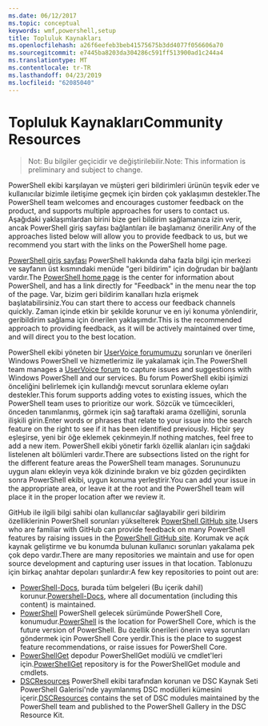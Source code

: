 ```yaml
---
ms.date: 06/12/2017
ms.topic: conceptual
keywords: wmf,powershell,setup
title: Topluluk Kaynakları
ms.openlocfilehash: a26f6eefeb3beb41575675b3dd4077f056606a70
ms.sourcegitcommit: e7445ba8203da304286c591ff513900ad1c244a4
ms.translationtype: MT
ms.contentlocale: tr-TR
ms.lasthandoff: 04/23/2019
ms.locfileid: "62085040"
---
```

# <a name="community-resources"></a><span data-ttu-id="ea748-103">Topluluk Kaynakları</span><span class="sxs-lookup"><span data-stu-id="ea748-103">Community Resources</span></span>
> <span data-ttu-id="ea748-104">Not: Bu bilgiler geçicidir ve değiştirilebilir.</span><span class="sxs-lookup"><span data-stu-id="ea748-104">Note: This information is preliminary and subject to change.</span></span>

<span data-ttu-id="ea748-105">PowerShell ekibi karşılayan ve müşteri geri bildirimleri ürünün teşvik eder ve kullanıcılar bizimle iletişime geçmek için birden çok yaklaşımın destekler.</span><span class="sxs-lookup"><span data-stu-id="ea748-105">The PowerShell team welcomes and encourages customer feedback on the product, and supports multiple approaches for users to contact us.</span></span>
<span data-ttu-id="ea748-106">Aşağıdaki yaklaşımlardan birini bize geri bildirim sağlamanıza izin verir, ancak PowerShell giriş sayfası bağlantıları ile başlamanız önerilir.</span><span class="sxs-lookup"><span data-stu-id="ea748-106">Any of the approaches listed below will allow you to provide feedback to us, but we recommend you start with the links on the PowerShell home page.</span></span>

<span data-ttu-id="ea748-107">[PowerShell giriş sayfası](https://microsoft.com/powershell) PowerShell hakkında daha fazla bilgi için merkezi ve sayfanın üst kısmındaki menüde "geri bildirim" için doğrudan bir bağlantı vardır.</span><span class="sxs-lookup"><span data-stu-id="ea748-107">The [PowerShell home page](https://microsoft.com/powershell) is the center for information about PowerShell, and has a link directly for "Feedback" in the menu near the top of the page.</span></span>
<span data-ttu-id="ea748-108">Var, bizim geri bildirim kanalları hızla erişmek başlatabilirsiniz.</span><span class="sxs-lookup"><span data-stu-id="ea748-108">You can start there to access our feedback channels quickly.</span></span>
<span data-ttu-id="ea748-109">Zaman içinde etkin bir şekilde korunur ve en iyi konuma yönlendirir, geribildirim sağlama için önerilen yaklaşımdır.</span><span class="sxs-lookup"><span data-stu-id="ea748-109">This is the recommended approach to providing feedback, as it will be actively maintained over time, and will direct you to the best location.</span></span>

<span data-ttu-id="ea748-110">PowerShell ekibi yöneten bir [UserVoice forumumuzu](https://windowsserver.uservoice.com/forums/301869-powershell/) sorunları ve önerileri Windows PowerShell ve hizmetlerimiz ile yakalamak için.</span><span class="sxs-lookup"><span data-stu-id="ea748-110">The PowerShell team manages a [UserVoice forum](https://windowsserver.uservoice.com/forums/301869-powershell/) to capture issues and suggestions with Windows PowerShell and our services.</span></span>
<span data-ttu-id="ea748-111">Bu forum PowerShell ekibi işimizi önceliğini belirlemek için kullandığı mevcut sorunlara ekleme oyları destekler.</span><span class="sxs-lookup"><span data-stu-id="ea748-111">This forum supports adding votes to existing issues, which the PowerShell team uses to prioritize our work.</span></span>
<span data-ttu-id="ea748-112">Sözcük ve tümcecikleri, önceden tanımlanmış, görmek için sağ taraftaki arama özelliğini, sorunla ilişkili girin.</span><span class="sxs-lookup"><span data-stu-id="ea748-112">Enter words or phrases that relate to your issue into the search feature on the right to see if it has been identified previously.</span></span>
<span data-ttu-id="ea748-113">Hiçbir şey eşleşirse, yeni bir öğe eklemek çekinmeyin.</span><span class="sxs-lookup"><span data-stu-id="ea748-113">If nothing matches, feel free to add a new item.</span></span>
<span data-ttu-id="ea748-114">PowerShell ekibi yönetir farklı özellik alanları için sağdaki listelenen alt bölümleri vardır.</span><span class="sxs-lookup"><span data-stu-id="ea748-114">There are subsections listed on the right for the different feature areas the PowerShell team manages.</span></span>
<span data-ttu-id="ea748-115">Sorununuzu uygun alanı ekleyin veya kök dizininde bırakın ve biz gözden geçirdikten sonra PowerShell ekibi, uygun konuma yerleştirir.</span><span class="sxs-lookup"><span data-stu-id="ea748-115">You can add your issue in the appropriate area, or leave it at the root and the PowerShell team will place it in the proper location after we review it.</span></span>

<span data-ttu-id="ea748-116">GitHub ile ilgili bilgi sahibi olan kullanıcılar sağlayabilir geri bildirim özelliklerinin PowerShell sorunları yükselterek [PowerShell GitHub site](https://github.com/powershell).</span><span class="sxs-lookup"><span data-stu-id="ea748-116">Users who are familiar with GitHub can provide feedback on many PowerShell features by raising issues in the [PowerShell GitHub site](https://github.com/powershell).</span></span>
<span data-ttu-id="ea748-117">Korumak ve açık kaynak geliştirme ve bu konumda bulunan kullanıcı sorunları yakalama pek çok depo vardır.</span><span class="sxs-lookup"><span data-stu-id="ea748-117">There are many repositories we maintain and use for open source development and capturing user issues in that location.</span></span>
<span data-ttu-id="ea748-118">Tablonuzu için birkaç anahtar depoları şunlardır:</span><span class="sxs-lookup"><span data-stu-id="ea748-118">A few key repositories to point out are:</span></span>

* <span data-ttu-id="ea748-119">[PowerShell-Docs](https://github.com/PowerShell/powershell-docs), burada tüm belgeleri (Bu içerik dahil) korunur.</span><span class="sxs-lookup"><span data-stu-id="ea748-119">[Powershell-Docs](https://github.com/PowerShell/powershell-docs), where all documentation (including this content) is maintained.</span></span>
* <span data-ttu-id="ea748-120">[PowerShell](https://github.com/PowerShell/powershell) PowerShell gelecek sürümünde PowerShell Core, konumudur.</span><span class="sxs-lookup"><span data-stu-id="ea748-120">[PowerShell](https://github.com/PowerShell/powershell) is the location for PowerShell Core, which is the future version of PowerShell.</span></span>
<span data-ttu-id="ea748-121">Bu özellik önerileri önerin veya sorunları göndermek için PowerShell Core yerdir.</span><span class="sxs-lookup"><span data-stu-id="ea748-121">This is the place to suggest feature recommendations, or raise issues for PowerShell Core.</span></span>
* <span data-ttu-id="ea748-122">[PowerShellGet](https://github.com/PowerShell/powershellget) depodur PowerShellGet modülü ve cmdlet'leri için.</span><span class="sxs-lookup"><span data-stu-id="ea748-122">[PowerShellGet](https://github.com/PowerShell/powershellget) repository is for the PowerShellGet module and cmdlets.</span></span>
* <span data-ttu-id="ea748-123">[DSCResources](https://github.com/PowerShell/DscResources) PowerShell ekibi tarafından korunan ve DSC Kaynak Seti PowerShell Galerisi'nde yayımlanmış DSC modülleri kümesini içerir.</span><span class="sxs-lookup"><span data-stu-id="ea748-123">[DSCResources](https://github.com/PowerShell/DscResources) contains the set of DSC modules maintained by the PowerShell team and published to the PowerShell Gallery in the DSC Resource Kit.</span></span>
